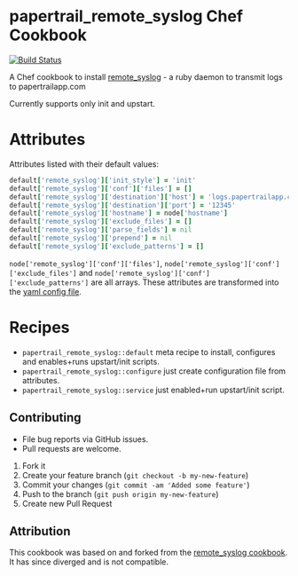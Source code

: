 # papertrail_remote_syslog Chef Cookbook

[![Build Status](https://travis-ci.org/rjocoleman/papertrail_remote_syslog.svg?branch=master)](https://travis-ci.org/rjocoleman/papertrail_remote_syslog)

A Chef cookbook to install [remote_syslog](https://github.com/papertrail/remote_syslog/) - a ruby daemon to transmit logs to papertrailapp.com

Currently supports only init and upstart.


# Attributes

Attributes listed with their default values:

```ruby
default['remote_syslog']['init_style'] = 'init'
default['remote_syslog']['conf']['files'] = []
default['remote_syslog']['destination']['host'] = 'logs.papertrailapp.com'
default['remote_syslog']['destination']['port'] = '12345'
default['remote_syslog']['hostname'] = node['hostname']
default['remote_syslog']['exclude_files'] = []
default['remote_syslog']['parse_fields'] = nil
default['remote_syslog']['prepend'] = nil
default['remote_syslog']['exclude_patterns'] = []
```

`node['remote_syslog']['conf']['files']`, `node['remote_syslog']['conf']['exclude_files']` and `node['remote_syslog']['conf']['exclude_patterns']` are all arrays.
These attributes are transformed into the [yaml config file](https://github.com/papertrail/remote_syslog/blob/master/examples/log_files.yml.example.advanced).


# Recipes

* `papertrail_remote_syslog::default` meta recipe to install, configures and enables+runs upstart/init scripts.
* `papertrail_remote_syslog::configure` just create configuration file from attributes.
* `papertrail_remote_syslog::service` just enabled+run upstart/init script.


## Contributing

* File bug reports via GitHub issues.
* Pull requests are welcome.

1. Fork it
2. Create your feature branch (`git checkout -b my-new-feature`)
3. Commit your changes (`git commit -am 'Added some feature'`)
4. Push to the branch (`git push origin my-new-feature`)
5. Create new Pull Request

## Attribution

This cookbook was based on and forked from the [remote_syslog cookbook](https://github.com/bbg-cookbooks/remote_syslog). It has since diverged and is not compatible.

